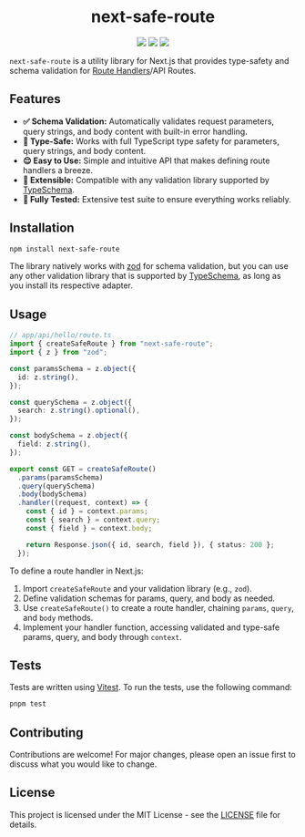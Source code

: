 <h1 align="center">next-safe-route</h1>

<p align="center">
  <a href="https://www.npmjs.com/package/next-safe-route"><img src="https://img.shields.io/npm/v/next-safe-route?style=for-the-badge&logo=npm" /></a>
  <a href="https://github.com/richardsolomou/next-safe-route/actions/workflows/test.yaml"><img src="https://img.shields.io/github/actions/workflow/status/richardsolomou/next-safe-route/test.yaml?style=for-the-badge&logo=vitest" /></a>
  <a href="https://github.com/richardsolomou/next-safe-route/blob/main/LICENSE"><img src="https://img.shields.io/npm/l/next-safe-route?style=for-the-badge" /></a>
</p>

`next-safe-route` is a utility library for Next.js that provides type-safety and schema validation for [Route Handlers](https://nextjs.org/docs/app/building-your-application/routing/route-handlers)/API Routes.

## Features

- **✅ Schema Validation:** Automatically validates request parameters, query strings, and body content with built-in error handling.
- **🧷 Type-Safe:** Works with full TypeScript type safety for parameters, query strings, and body content.
- **😌 Easy to Use:** Simple and intuitive API that makes defining route handlers a breeze.
- **🔗 Extensible:** Compatible with any validation library supported by [TypeSchema](https://typeschema.com).
- **🧪 Fully Tested:** Extensive test suite to ensure everything works reliably.

## Installation

```sh
npm install next-safe-route
```

The library natively works with [zod](https://zod.dev) for schema validation, but you can use any other validation library that is supported by [TypeSchema](https://typeschema.com), as long as you install its respective adapter.

## Usage

```ts
// app/api/hello/route.ts
import { createSafeRoute } from "next-safe-route";
import { z } from "zod";

const paramsSchema = z.object({
  id: z.string(),
});

const querySchema = z.object({
  search: z.string().optional(),
});

const bodySchema = z.object({
  field: z.string(),
});

export const GET = createSafeRoute()
  .params(paramsSchema)
  .query(querySchema)
  .body(bodySchema)
  .handler((request, context) => {
    const { id } = context.params;
    const { search } = context.query;
    const { field } = context.body;

    return Response.json({ id, search, field }), { status: 200 };
  });
```

To define a route handler in Next.js:

1. Import `createSafeRoute` and your validation library (e.g., `zod`).
2. Define validation schemas for params, query, and body as needed.
3. Use `createSafeRoute()` to create a route handler, chaining `params`, `query`, and `body` methods.
4. Implement your handler function, accessing validated and type-safe params, query, and body through `context`.

## Tests

Tests are written using [Vitest](https://vitest.dev). To run the tests, use the following command:

```sh
pnpm test
```

## Contributing

Contributions are welcome! For major changes, please open an issue first to discuss what you would like to change.

## License

This project is licensed under the MIT License - see the [LICENSE](LICENSE) file for details.
